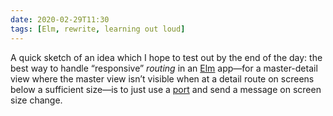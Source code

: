 ```yaml
---
date: 2020-02-29T11:30
tags: [Elm, rewrite, learning out loud]
---
```


A quick sketch of an idea which I hope to test out by the end of the day: the best way to handle “responsive” *routing* in an [Elm] app—for a master-detail view where the master view isn’t visible when at a detail route on screens below a sufficient size—is to just use a [port] and send a message on screen size change.

[Elm]: https://elm-lang.org
[port]: https://guide.elm-lang.org/interop/ports.html